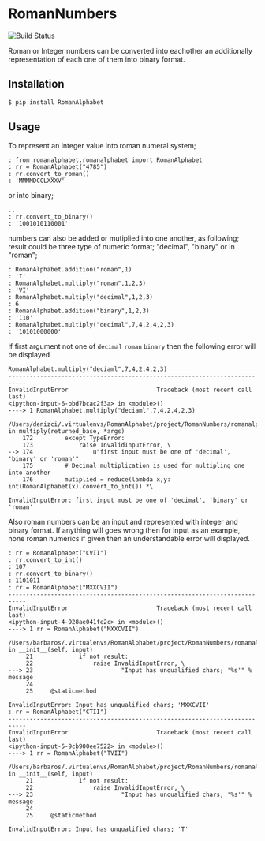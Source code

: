 RomanNumbers
============
[![Build Status](https://travis-ci.org/RedXBeard/RomanNumbers.svg?branch=master)](https://travis-ci.org/RedXBeard/RomanNumbers)

Roman or Integer numbers can be converted into eachother an additionally representation of each one of them into binary
format.

Installation
------------

```bash
$ pip install RomanAlphabet
```

Usage
-----
To represent an integer value into roman numeral system;

```ipython
: from romanalphabet.romanalphabet import RomanAlphabet
: rr = RomanAlphabet("4785")
: rr.convert_to_roman()
: 'MMMMDCCLXXXV'
```

or into binary;

```ipython
...
: rr.convert_to_binary()
: '1001010110001'
```

numbers can also be added or mutiplied into one another, as following; result could be three type of numeric format; "decimal", "binary" or in "roman";

```ipython
: RomanAlphabet.addition("roman",1)
: 'I'
: RomanAlphabet.multiply("roman",1,2,3)
: 'VI'
: RomanAlphabet.multiply("decimal",1,2,3)
: 6
: RomanAlphabet.addition("binary",1,2,3)
: '110'
: RomanAlphabet.multiply("decimal",7,4,2,4,2,3)
: '10101000000'
```

If first argument not one of <code>decimal</code> <code>roman</code> <code>binary</code> then the following error will be displayed

```ipython
RomanAlphabet.multiply("deciaml",7,4,2,4,2,3)
---------------------------------------------------------------------------
InvalidInputError                         Traceback (most recent call last)
<ipython-input-6-bbd7bcac2f3a> in <module>()
----> 1 RomanAlphabet.multiply("deciaml",7,4,2,4,2,3)

/Users/denizci/.virtualenvs/RomanAlphabet/project/RomanNumbers/romanalphabet/romanalphabet.py in multiply(returned_base, *args)
    172         except TypeError:
    173             raise InvalidInputError, \
--> 174                 u"first input must be one of 'decimal', 'binary' or 'roman'"
    175         # Decimal multiplication is used for multipling one into another
    176         mutiplied = reduce(lambda x,y: int(RomanAlphabet(x).convert_to_int()) *\

InvalidInputError: first input must be one of 'decimal', 'binary' or 'roman'
```

Also roman numbers can be an input and represented with integer and binary format. If anything will goes wrong then for input as an example, none roman numerics if given then an understandable error will displayed.

```ipython
: rr = RomanAlphabet("CVII")
: rr.convert_to_int()
: 107
: rr.convert_to_binary()
: 1101011
: rr = RomanAlphabet("MXXCVII")
---------------------------------------------------------------------------
InvalidInputError                         Traceback (most recent call last)
<ipython-input-4-928ae041fe2c> in <module>()
----> 1 rr = RomanAlphabet("MXXCVII")

/Users/barbaros/.virtualenvs/RomanAlphabet/project/RomanNumbers/romanalphabet/romanalphabet.py in __init__(self, input)
     21             if not result:
     22                 raise InvalidInputError, \
---> 23                         "Input has unqualified chars; '%s'" % message
     24
     25     @staticmethod

InvalidInputError: Input has unqualified chars; 'MXXCVII'
: rr = RomanAlphabet("CTII")
---------------------------------------------------------------------------
InvalidInputError                         Traceback (most recent call last)
<ipython-input-5-9cb900ee7522> in <module>()
----> 1 rr = RomanAlphabet("TVII")

/Users/barbaros/.virtualenvs/RomanAlphabet/project/RomanNumbers/romanalphabet/romanalphabet.py in __init__(self, input)
     21             if not result:
     22                 raise InvalidInputError, \
---> 23                         "Input has unqualified chars; '%s'" % message
     24
     25     @staticmethod

InvalidInputError: Input has unqualified chars; 'T'
```
